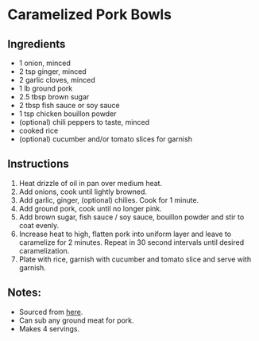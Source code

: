 # Caramelized Pork Bowls

## Ingredients
* 1 onion, minced
* 2 tsp ginger, minced
* 2 garlic cloves, minced
* 1 lb ground pork
* 2.5 tbsp brown sugar
* 2 tbsp fish sauce or soy sauce
* 1 tsp chicken bouillon powder
* (optional) chili peppers to taste, minced
* cooked rice
* (optional) cucumber and/or tomato slices for garnish

## Instructions
1. Heat drizzle of oil in pan over medium heat. 
2. Add onions, cook until lightly browned. 
3. Add garlic, ginger, (optional) chilies. Cook for 1 minute. 
4. Add ground pork, cook until no longer pink.
5. Add brown sugar, fish sauce / soy sauce, bouillon powder and stir to coat evenly. 
6. Increase heat to high, flatten pork into uniform layer and leave to caramelize for 2 minutes. Repeat in 30 second intervals until desired caramelization. 
7. Plate with rice, garnish with cucumber and tomato slice and serve with garnish. 

## Notes:
* Sourced from [here](https://www.youtube.com/watch?v=RfAr5wWHnUI).
* Can sub any ground meat for pork. 
* Makes 4 servings.
